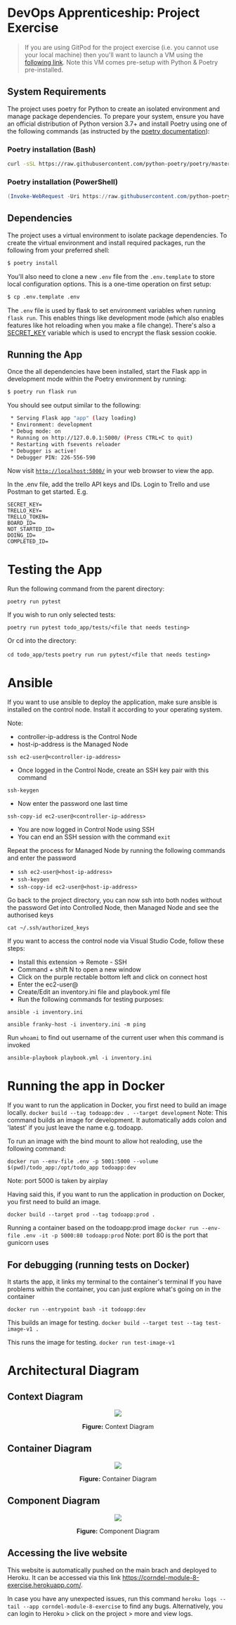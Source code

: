 # DevOps Apprenticeship: Project Exercise

> If you are using GitPod for the project exercise (i.e. you cannot use your local machine) then you'll want to launch a VM using the [following link](https://gitpod.io/#https://github.com/CorndelWithSoftwire/DevOps-Course-Starter). Note this VM comes pre-setup with Python & Poetry pre-installed.

## System Requirements

The project uses poetry for Python to create an isolated environment and manage package dependencies. To prepare your system, ensure you have an official distribution of Python version 3.7+ and install Poetry using one of the following commands (as instructed by the [poetry documentation](https://python-poetry.org/docs/#system-requirements)):

### Poetry installation (Bash)

```bash
curl -sSL https://raw.githubusercontent.com/python-poetry/poetry/master/get-poetry.py | python -
```

### Poetry installation (PowerShell)

```powershell
(Invoke-WebRequest -Uri https://raw.githubusercontent.com/python-poetry/poetry/master/install-poetry.py -UseBasicParsing).Content | python -
```

## Dependencies

The project uses a virtual environment to isolate package dependencies. To create the virtual environment and install required packages, run the following from your preferred shell:

```bash
$ poetry install
```

You'll also need to clone a new `.env` file from the `.env.template` to store local configuration options. This is a one-time operation on first setup:

```bash
$ cp .env.template .env
```

The `.env` file is used by flask to set environment variables when running `flask run`. This enables things like development mode (which also enables features like hot reloading when you make a file change). There's also a [SECRET_KEY](https://flask.palletsprojects.com/en/1.1.x/config/#SECRET_KEY) variable which is used to encrypt the flask session cookie.

## Running the App

Once the all dependencies have been installed, start the Flask app in development mode within the Poetry environment by running:
```bash
$ poetry run flask run
```

You should see output similar to the following:
```bash
 * Serving Flask app "app" (lazy loading)
 * Environment: development
 * Debug mode: on
 * Running on http://127.0.0.1:5000/ (Press CTRL+C to quit)
 * Restarting with fsevents reloader
 * Debugger is active!
 * Debugger PIN: 226-556-590
```
Now visit [`http://localhost:5000/`](http://localhost:5000/) in your web browser to view the app.


In the .env file, add the trello API keys and IDs. Login to Trello and use Postman to get started. E.g.
```
SECRET_KEY=
TRELLO_KEY=
TRELLO_TOKEN=
BOARD_ID=
NOT_STARTED_ID=
DOING_ID=
COMPLETED_ID=
```

# Testing the App

Run the following command from the parent directory:

```poetry run pytest```

If you wish to run only selected tests:

```poetry run pytest todo_app/tests/<file that needs testing>```

Or cd into the directory:

```cd todo_app/tests```
```poetry run run pytest/<file that needs testing>```


# Ansible

If you want to use ansible to deploy the application, make sure ansible is installed on the control node. Install it according to your operating system. 

Note:
- controller-ip-address is the Control Node 
- host-ip-address is the Managed Node

```
ssh ec2-user@<controller-ip-address>
```

- Once logged in the Control Node, create an SSH key pair with this command
```
ssh-keygen
```
- Now enter the password one last time
```
ssh-copy-id ec2-user@<controller-ip-address>
```

- You are now logged in Control Node using SSH
- You can end an SSH session with the command ```exit```

Repeat the process for Managed Node by running the following commands and enter the password

- ```ssh ec2-user@<host-ip-address>```
- ```ssh-keygen```
- ```ssh-copy-id ec2-user@<host-ip-address>```

Go back to the project directory, you can now ssh into both nodes without the password
Get into Controlled Node, then Managed Node and see the authorised keys

```
cat ~/.ssh/authorized_keys
```

If you want to access the control node via Visual Studio Code, follow these steps: 

- Install this extension -> Remote - SSH 
- Command + shift N to open a new window
- Click on the purple rectable bottom left and click on connect host
- Enter the ec2-user@<controller-ip-address>
- Create/Edit an inventory.ini file and playbook.yml file
- Run the following commands for testing purposes:
```
ansible -i inventory.ini
```
```
ansible franky-host -i inventory.ini -m ping
```
Run ```whoami``` to find out username of the current user when this command is invoked

```
ansible-playbook playbook.yml -i inventory.ini
```

# Running the app in Docker

If you want to run the application in Docker, you first need to build an image locally. 
```docker build --tag todoapp:dev . --target development```
Note: This command builds an image for development. It automatically adds colon and 'latest' if you just leave the name e.g. todoapp.

To run an image with the bind mount to allow hot realoding, use the following command:

```docker run --env-file .env -p 5001:5000 --volume $(pwd)/todo_app:/opt/todo_app todoapp:dev```

Note: port 5000 is taken by airplay

Having said this, if you want to run the application in production on Docker, you first need to build an image. 

```docker build --target prod --tag todoapp:prod .```

Running a container based on the todoapp:prod image
```docker run --env-file .env -it -p 5000:80 todoapp:prod```
Note: port 80 is the port that gunicorn uses

## For debugging (running tests on Docker)

It starts the app, it links my terminal to the container's terminal
If you have problems within the container, you can just explore what's going on in the container

```docker run --entrypoint bash -it todoapp:dev```

This builds an image for testing.
```docker build --target test --tag test-image-v1 .```

This runs the image for testing.
```docker run test-image-v1```

# Architectural Diagram
## Context Diagram
<div align="center">
<img src="diagrams/context-diagram.png">
<p><strong>Figure:</strong> Context Diagram </p>
</div>

## Container Diagram
<div align="center">
<img src="diagrams/container-diagram.png">
<p><strong>Figure:</strong> Container Diagram </p>
</div>

## Component Diagram
<div align="center">
<img src="diagrams/component-diagram.png">
<p><strong>Figure:</strong> Component Diagram </p>
</div>


## Accessing the live website

This website is automatically pushed on the main brach and deployed to Heroku. It can be accessed via this link <https://corndel-module-8-exercise.herokuapp.com/>. 

In case you have any unexpected issues, run this command `heroku logs --tail --app corndel-module-8-exercise` to find any bugs.
Alternatively, you can login to Heroku > click on the project > more and view logs. 




